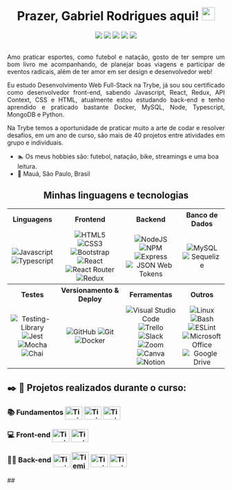 <div align="center"><h1> Prazer, Gabriel Rodrigues aqui! <img src="https://media.giphy.com/media/hvRJCLFzcasrR4ia7z/giphy.gif" width="30px"></h1></div>

<!-- Redes Sociais -->
<div align="center">
  <a href="https://www.linkedin.com/in/gabriel-rodrigues-t" target="_blank"><img src="https://img.shields.io/badge/-LinkedIn-%230077B5?style=for-the-badge&logo=linkedin&logoColor=white" target="_blank"></a> 
  <a href="mailto:trab.rodrigues@gmail.com" target="_blank"><img src="https://img.shields.io/badge/Gmail-D14836?style=for-the-badge&logo=gmail&logoColor=white"></a>
  <a href = "https://www.hackerrank.com/trab_rodrigues"><img src="https://img.shields.io/badge/-Hackerrank-2EC866?style=for-the-badge&logo=HackerRank&logoColor=white" target="_blank"></a>
  <a href="https://api.whatsapp.com/send?phone=5511920006007" target="_blank"><img src="https://img.shields.io/badge/WhatsApp-25D366?style=for-the-badge&logo=whatsapp&logoColor=white"></a>
  <a href="https://www.behance.net/gabrielrodris/" target="_blank"><img src="https://img.shields.io/badge/Behance-0054F7?style=for-the-badge&logo=behance&logoColor=white"></a>
</div>
<br>

<div align="justify">

<p>Amo praticar esportes, como futebol e natação, gosto de ter sempre um bom livro me acompanhando, de planejar boas viagens e participar de eventos radicais, além de ter amor em ser design e desenvolvedor web!

Eu estudo Desenvolvimento Web Full-Stack na Trybe, já sou sou certificado como desenvolvedor front-end, sabendo Javascript, React, Redux, API Context, CSS e HTML, atualmente estou estudando back-end e tenho aprendido e praticado bastante Docker, MySQL, Node, Typescript, MongoDB e Python.

Na Trybe temos a oportunidade de praticar muito a arte de codar e resolver desafios, em um ano de curso, são mais de 40 projetos entre atividades em grupo e individuais.</p>
</div>

- 🏊 Os meus hobbies são: futebol, natação, bike, streamings e uma boa leitura.
- 📍 Mauá, São Paulo, Brasil

##


<div align="center">

<h2 align="center"> Minhas linguagens e tecnologias </h2>
<table>
<tr>
  <th>Linguagens</th>
  <th>Frontend</th>
  <th>Backend</th>
  <th>Banco de Dados</th>
</tr>
<tr>
  <td align="center" >
    <img alt="Javascript" src="https://img.shields.io/badge/javascript-%23323330.svg?style=for-the-badge&logo=javascript&logoColor=%23F7DF1E">
    <img alt="Typescript" src="https://img.shields.io/badge/typescript-%23007ACC.svg?style=for-the-badge&logo=typescript&logoColor=white"> 
  </td>
  <td align="center" >
    <img alt="HTML5" src="https://img.shields.io/badge/html5-%23E34F26.svg?style=for-the-badge&logo=html5&logoColor=white">
    <img alt="CSS3" src="https://img.shields.io/badge/css3-%231572B6.svg?style=for-the-badge&logo=css3&logoColor=white"> 
    <img alt="Bootstrap" src="https://img.shields.io/badge/bootstrap-%23563D7C.svg?style=for-the-badge&logo=bootstrap&logoColor=white">
    <img alt="React" src="https://img.shields.io/badge/react-%2320232a.svg?style=for-the-badge&logo=react&logoColor=%2361DAFB">
    <img alt="React Router" src="https://img.shields.io/badge/React_Router-CA4245?style=for-the-badge&logo=react-router&logoColor=white">
    <img alt="Redux" src="https://img.shields.io/badge/redux-%23593d88.svg?style=for-the-badge&logo=redux&logoColor=white">
  </td>
  <td align="center" >
    <img alt="NodeJS" src="https://img.shields.io/badge/node.js-6DA55F?style=for-the-badge&logo=node.js&logoColor=white"> 
    <img alt="NPM" src="https://img.shields.io/badge/NPM-%23000000.svg?style=for-the-badge&logo=npm&logoColor=white">
    <img alt="Express" src="https://img.shields.io/badge/Express.js-404D59?style=for-the-badge"> 
    <img alt="JSON Web Tokens" src="https://img.shields.io/badge/JSON%20Web%20Tokens-000000.svg?style=for-the-badge&logo=JSON-Web-Tokens&logoColor=white">
    <!-- Em andamento 
    <img alt="Postman" src="https://img.shields.io/badge/Postman-FF6C37.svg?style=for-the-badge&logo=Postman&logoColor=white">
    <img alt="Insomnia" src="https://img.shields.io/badge/Insomnia-4000BF.svg?style=for-the-badge&logo=Insomnia&logoColor=white">
    -->
  </td>
  <td align="center" >
    <img alt="MySQL" src="https://img.shields.io/badge/mysql-%2300f.svg?style=for-the-badge&logo=mysql&logoColor=white"> 
    <img alt="Sequelize" src="https://img.shields.io/badge/Sequelize-52B0E7?style=for-the-badge&logo=Sequelize&logoColor=white">
    <!-- Em andamento
    <img alt="MongoDB" src="https://img.shields.io/badge/MongoDB-%234ea94b.svg?style=for-the-badge&logo=mongodb&logoColor=white"> 
    -->
  </td>
<tr>
  
<tr>
  <th>Testes</th>
  <th>Versionamento & Deploy</th>
  <th>Ferramentas</th>
  <th>Outros</th>
</tr>
</tr>
  <td align="center" >
    <img alt="Testing-Library" src="https://img.shields.io/badge/-TestingLibrary-%23E33332?style=for-the-badge&logo=testing-library&logoColor=white">
    <img alt="Jest" src="https://img.shields.io/badge/-jest-%23C21325?style=for-the-badge&logo=jest&logoColor=white">
    <img alt="Mocha" src="https://img.shields.io/badge/-mocha-%238D6748?style=for-the-badge&logo=mocha&logoColor=white"> 
    <img alt="Chai" src="https://img.shields.io/badge/Chai-A30701.svg?style=for-the-badge&logo=Chai&logoColor=white">
  </td>
  <td align="center">
    <img alt="GitHub" src="https://img.shields.io/badge/github-%23121011.svg?style=for-the-badge&logo=github&logoColor=white">
    <img alt="Git" src="https://img.shields.io/badge/git-%23F05033.svg?style=for-the-badge&logo=git&logoColor=white">
    <img alt="Docker" src="https://img.shields.io/badge/docker-%230db7ed.svg?style=for-the-badge&logo=docker&logoColor=white">
    <!-- Em andamento
    <img alt="Vercel" src="https://img.shields.io/badge/Vercel-000000.svg?style=for-the-badge&logo=Vercel&logoColor=white">
    -->
  </td>
  <td align="center" >
    <img alt="Visual Studio Code" src="https://img.shields.io/badge/Visual%20Studio%20Code-0078d7.svg?style=for-the-badge&logo=visual-studio-code&logoColor=white">
    <img alt="Trello" src="https://img.shields.io/badge/Trello-%23026AA7.svg?style=for-the-badge&logo=Trello&logoColor=white">
    <img alt="Slack" src="https://img.shields.io/badge/Slack-4A154B?style=for-the-badge&logo=slack&logoColor=white">
    <img alt="Zoom" src="https://img.shields.io/badge/Zoom-2D8CFF.svg?style=for-the-badge&logo=Zoom&logoColor=white">
    <img alt="Canva" src="https://img.shields.io/badge/Canva-%2300C4CC.svg?style=for-the-badge&logo=Canva&logoColor=white">
    <img alt="Notion" src="https://img.shields.io/badge/Notion-000000.svg?style=for-the-badge&logo=Notion&logoColor=white"> 
  </td>
  <td align="center" >
    <img alt="Linux" src="https://img.shields.io/badge/Linux-FCC624?style=for-the-badge&logo=linux&logoColor=black">
    <img alt="Bash" src="https://img.shields.io/badge/GNU%20Bash-4EAA25?style=for-the-badge&logo=GNU%20Bash&logoColor=white"> 
    <img alt="ESLint" src="https://img.shields.io/badge/ESLint-4B3263?style=for-the-badge&logo=eslint&logoColor=white">
    <img alt="Microsoft Office" src="https://img.shields.io/badge/Microsoft%20Office-D83B01.svg?style=for-the-badge&logo=Microsoft-Office&logoColor=white"> 
    <img alt="Google Drive" src="https://img.shields.io/badge/Google%20Drive-4285F4.svg?style=for-the-badge&logo=Google-Drive&logoColor=white">  
  </td>
</tr>
  
</table>
</div>
               
##
<div align="center">
<!-- Em andamento
  <a href="https://github.com/rodriguestg">
  <img height="160em" src="https://github-readme-stats.vercel.app/api?username=rodriguestg&show_icons=true&theme=algolia&include_all_commits=true&count_private=true"/>
  <img height="160em" src="https://github-readme-stats.vercel.app/api/top-langs/?username=rodriguestg&layout=compact&langs_count=7&theme=algolia"/>
-->
</div>

##

<h2> ✒️ 📖 Projetos realizados durante o curso: </h2>
<h3>
   📚 Fundamentos
   <img  align="center" alt="Tiemi-HTML" height="30" width="40" src="https://cdn.jsdelivr.net/gh/devicons/devicon/icons/html5/html5-original.svg" />   
   <img align="center" alt="Tiemi-CSS" height="30" width="40" src="https://cdn.jsdelivr.net/gh/devicons/devicon/icons/css3/css3-original.svg" />
   <img align="center" alt="Tiemi-JavaScript" height="30" width="40" src="https://cdn.jsdelivr.net/gh/devicons/devicon/icons/javascript/javascript-original.svg" />
   </h3>
   <h3>
   💻 Front-end
   <img align="center" alt="Tiemi-React" height="30" width="40" src="https://cdn.jsdelivr.net/gh/devicons/devicon/icons/react/react-original.svg" />
   <img align="center" alt="Tiemi-Redux" height="30" width="40" src="https://cdn.jsdelivr.net/gh/devicons/devicon/icons/redux/redux-original.svg" />
</h3>
<h3>
   👩‍🍳 Back-end
   <img align="center" alt="Tiemi-Nodejs" height="30" width="40" src="https://cdn.jsdelivr.net/gh/devicons/devicon/icons/nodejs/nodejs-original.svg" />
   <img align="center" alt="Tiemi-Express" height="40" width="40" src="https://cdn.jsdelivr.net/gh/devicons/devicon/icons/express/express-original-wordmark.svg" />
   <img align="center" alt="Tiemi-MySQL" height="30" width="40" src="https://cdn.jsdelivr.net/gh/devicons/devicon/icons/mysql/mysql-original.svg" />
   <img align="center" alt="Tiemi-Docker" height="30" width="40" src="https://cdn.jsdelivr.net/gh/devicons/devicon/icons/docker/docker-plain.svg" />
</h3>
##
